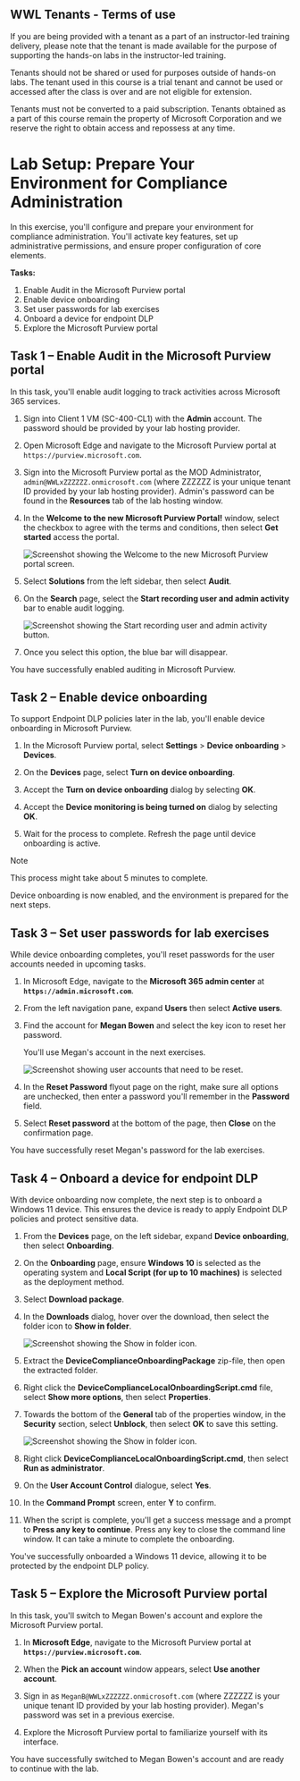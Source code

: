 ## WWL Tenants - Terms of use

If you are being provided with a tenant as a part of an instructor-led training delivery, please note that the tenant is made available for the purpose of supporting the hands-on labs in the instructor-led training.

Tenants should not be shared or used for purposes outside of hands-on labs. The tenant used in this course is a trial tenant and cannot be used or accessed after the class is over and are not eligible for extension.

Tenants must not be converted to a paid subscription. Tenants obtained as a part of this course remain the property of Microsoft Corporation and we reserve the right to obtain access and repossess at any time.

# Lab Setup: Prepare Your Environment for Compliance Administration

In this exercise, you'll configure and prepare your environment for compliance administration. You'll activate key features, set up administrative permissions, and ensure proper configuration of core elements.

**Tasks:**

1. Enable Audit in the Microsoft Purview portal
1. Enable device onboarding
1. Set user passwords for lab exercises
1. Onboard a device for endpoint DLP
1. Explore the Microsoft Purview portal

## Task 1 – Enable Audit in the Microsoft Purview portal

In this task, you'll enable audit logging to track activities across Microsoft 365 services.

1. Sign into Client 1 VM (SC-400-CL1) with the **Admin** account. The password should be provided by your lab hosting provider.

1. Open Microsoft Edge and navigate to the Microsoft Purview portal at `https://purview.microsoft.com`.

1. Sign into the Microsoft Purview portal as the MOD Administrator, `admin@WWLxZZZZZZ.onmicrosoft.com` (where ZZZZZZ is your unique tenant ID provided by your lab hosting provider). Admin's password can be found in the **Resources** tab of the lab hosting window.

1. In the **Welcome to the new Microsoft Purview Portal!** window, select the checkbox to agree with the terms and conditions, then select **Get started** access the portal.

    ![Screenshot showing the Welcome to the new Microsoft Purview portal screen.](../Media/new-purview-portal-get-started.png)

1. Select **Solutions** from the left sidebar, then select **Audit**.

1. On the **Search** page, select the **Start recording user and admin activity** bar to enable audit logging.

    ![Screenshot showing the Start recording user and admin activity button.](../Media/enable-audit-button.png)

1. Once you select this option, the blue bar will disappear.

You have successfully enabled auditing in Microsoft Purview.

## Task 2 – Enable device onboarding

To support Endpoint DLP policies later in the lab, you'll enable device onboarding in Microsoft Purview.

1. In the Microsoft Purview portal, select **Settings** > **Device onboarding** > **Devices**.

1. On the **Devices** page, select **Turn on device onboarding**.

1. Accept the **Turn on device onboarding** dialog by selecting **OK**.

1. Accept the **Device monitoring is being turned on** dialog by selecting **OK**.

1. Wait for the process to complete. Refresh the page until device onboarding is active.

>[!note]
>This process might take about 5 minutes to complete.

Device onboarding is now enabled, and the environment is prepared for the next steps.

## Task 3 – Set user passwords for lab exercises

While device onboarding completes, you'll reset passwords for the user accounts needed in upcoming tasks.

1. In Microsoft Edge, navigate to the **Microsoft 365 admin center** at **`https://admin.microsoft.com`**.

1. From the left navigation pane, expand **Users** then select **Active users**.

1. Find the account for **Megan Bowen** and select the key icon to reset her password.

   You'll use Megan's account in the next exercises.

   ![Screenshot showing user accounts that need to be reset.](../Media/reset-password-button-megan.png)

1. In the **Reset Password** flyout page on the right, make sure all options are unchecked, then enter a password you'll remember in the **Password** field.

1. Select **Reset password** at the bottom of the page, then **Close** on the confirmation page.

You have successfully reset Megan's password for the lab exercises.

## Task 4 – Onboard a device for endpoint DLP

With device onboarding now complete, the next step is to onboard a Windows 11 device. This ensures the device is ready to apply Endpoint DLP policies and protect sensitive data.

1. From the **Devices** page, on the left sidebar, expand **Device onboarding**, then select **Onboarding**.

1. On the **Onboarding** page, ensure **Windows 10** is selected as the operating system and **Local Script (for up to 10 machines)** is selected as the deployment method.

1. Select **Download package**.

1. In the **Downloads** dialog, hover over the download, then select the folder icon to **Show in folder**.

   ![Screenshot showing the Show in folder icon.](../Media/show-in-folder.png)

1. Extract the **DeviceComplianceOnboardingPackage** zip-file, then open the extracted folder.

1. Right click the **DeviceComplianceLocalOnboardingScript.cmd** file, select **Show more options**, then select **Properties**.

1. Towards the bottom of the **General** tab of the properties window, in the **Security** section, select **Unblock**, then select **OK** to save this setting.

   ![Screenshot showing the Show in folder icon.](../Media/unblock-file.png)

1. Right click **DeviceComplianceLocalOnboardingScript.cmd**, then select **Run as administrator**.

1. On the **User Account Control** dialogue, select **Yes**.

1. In the **Command Prompt** screen, enter **Y** to confirm.

1. When the script is complete, you'll get a success message and a prompt to **Press any key to continue**. Press any key to close the command line window. It can take a minute to complete the onboarding.

You've successfully onboarded a Windows 11 device, allowing it to be protected by the endpoint DLP policy.

## Task 5 – Explore the Microsoft Purview portal

In this task, you'll switch to Megan Bowen's account and explore the Microsoft Purview portal.

1. In **Microsoft Edge**, navigate to the Microsoft Purview portal at **`https://purview.microsoft.com`**.

1. When the **Pick an account** window appears, select **Use another account**.

1. Sign in as `MeganB@WWLxZZZZZZ.onmicrosoft.com` (where ZZZZZZ is your unique tenant ID provided by your lab hosting provider). Megan's password was set in a previous exercise.

1. Explore the Microsoft Purview portal to familiarize yourself with its interface.

You have successfully switched to Megan Bowen's account and are ready to continue with the lab.
